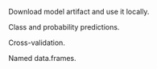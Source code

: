 
Download model artifact and use it locally.

Class and probability predictions.

Cross-validation.

Named data.frames.
